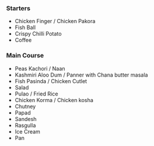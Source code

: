 ### Starters
- Chicken Finger / Chicken Pakora
- Fish Ball
- Crispy Chilli Potato
- Coffee

### Main Course
- Peas Kachori / Naan
- Kashmiri Aloo Dum / Panner with Chana butter masala
- Fish Pasinda / Chicken Cutlet
- Salad
- Pulao / Fried Rice
- Chicken Korma / Chicken kosha
- Chutney
- Papad
- Sandesh
- Rasgulla
- Ice Cream
- Pan